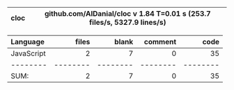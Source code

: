 cloc|github.com/AlDanial/cloc v 1.84  T=0.01 s (253.7 files/s, 5327.9 lines/s)
--- | ---

Language|files|blank|comment|code
:-------|-------:|-------:|-------:|-------:
JavaScript|2|7|0|35
--------|--------|--------|--------|--------
SUM:|2|7|0|35
